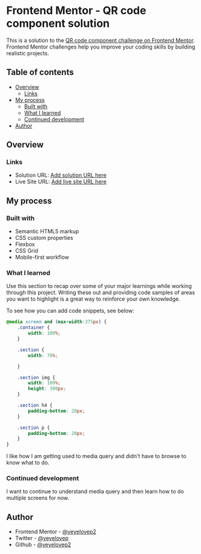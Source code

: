 # Frontend Mentor - QR code component solution

This is a solution to the [QR code component challenge on Frontend Mentor](https://www.frontendmentor.io/challenges/qr-code-component-iux_sIO_H). Frontend Mentor challenges help you improve your coding skills by building realistic projects. 

## Table of contents

- [Overview](#overview)
  - [Links](#links)
- [My process](#my-process)
  - [Built with](#built-with)
  - [What I learned](#what-i-learned)
  - [Continued development](#continued-development)
- [Author](#author)

## Overview

### Links

- Solution URL: [Add solution URL here](https://www.frontendmentor.io/solutions/qr-code-component-rQIALDSe1J)
- Live Site URL: [Add live site URL here](https://yeyelovep2.github.io/Qr-Code-Component-/)

## My process

### Built with

- Semantic HTML5 markup
- CSS custom properties
- Flexbox
- CSS Grid
- Mobile-first workflow


### What I learned

Use this section to recap over some of your major learnings while working through this project. Writing these out and providing code samples of areas you want to highlight is a great way to reinforce your own knowledge.

To see how you can add code snippets, see below:

```css
@media screen and (max-width:375px) {
    .container {
        width: 100%;
    }

    .section {
        width: 70%;

    }

    .section img {
        width: 100%;
        height: 300px;
    }

    .section h4 {
        padding-bottom: 20px;
    }

    .section p {
        padding-bottom: 20px;
    }
}
```
I like how I am getting used to media query and didn't have to browse to know what to do.

### Continued development
I want to continue to understand media query and then learn how to do multiple screens for now.

## Author

- Frontend Mentor - [@yeyelovep2](https://www.frontendmentor.io/profile/yeyelovep2)
- Twitter - [@yeyelovep](https://www.twitter.com/yeyelovep)
- Github - [@yeyelovep2](https://github.com/yeyelovep2)



